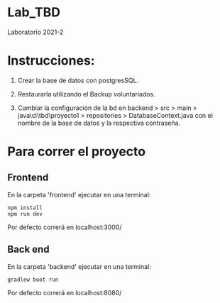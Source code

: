 # Lab_TBD
Laboratorio 2021-2

# Instrucciones:

1. Crear la base de datos con postgresSQL.

2. Restaurarla utilizando el Backup voluntariados.

4. Cambiar la configuración de la bd en backend > src > main > java\cl\tbd\proyecto1 > repositories > DatabaseContext.java con el nombre de la base de datos y la respectiva contraseña.

# Para correr el proyecto

## Frontend
En la carpeta 'frontend' ejecutar en una terminal:

    npm install
    npm run dev

Por defecto correrá en localhost:3000/

## Back end
En la carpeta 'backend'  ejecutar en una terminal: 


    gradlew boot run

Por defecto correrá en localhost:8080/
